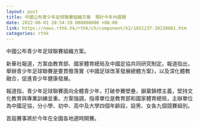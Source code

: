 ```yaml
---
layout: post
title: 中國公布青少年足球聯賽組織方案　預計今年內展開
date: 2022-06-01 20:54:59.000000000 +08:00
link: https://news.rthk.hk/rthk/ch/component/k2/1651237-20220601.htm
categories: rthk
---
```


中國公布青少年足球聯賽組織方案。

新華社報道，方案由教育部、國家體育總局及中國足協共同研究制定。報道指出，舉辦青少年足球聯賽是要貫徹落實《中國足球改革發展總體方案》，以及深化體教融合，促進青少年健康發展。

報道指，青少年足球聯賽面向全體青少年，打破參賽壁壘，摒棄錦標主義，堅持文化教育與專業訓練並重。方案強調，指導單位是教育部和國家體育總局，主辦單位為中國足協，分小學、初中、高中及大學四個年齡段，設男、女各九個競賽組別。

首屆賽事將於今年在全國各地適時開賽。
